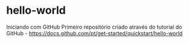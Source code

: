 # hello-world
Iniciando com GitHub
Primeiro repositório criado através do tutorial do GitHub - https://docs.github.com/pt/get-started/quickstart/hello-world
